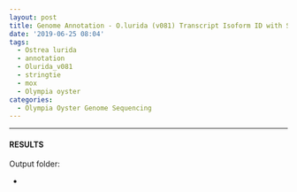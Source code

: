 ```yaml
---
layout: post
title: Genome Annotation - O.lurida (v081) Transcript Isoform ID with Stringtie on Mox
date: '2019-06-25 08:04'
tags:
  - Ostrea lurida
  - annotation
  - Olurida_v081
  - stringtie
  - mox
  - Olympia oyster
categories:
  - Olympia Oyster Genome Sequencing
---
```




---

#### RESULTS

Output folder:

- []()
